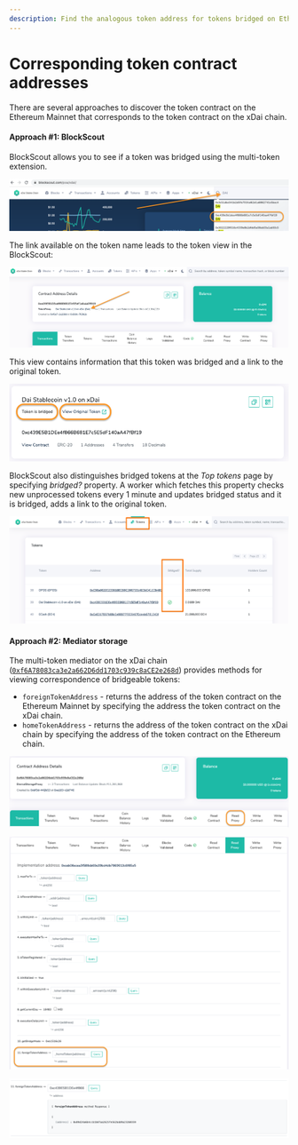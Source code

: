 ```yaml
---
description: Find the analogous token address for tokens bridged on Ethereum and xDai
---
```


# Corresponding token contract addresses

There are several approaches to discover the token contract on the Ethereum Mainnet that corresponds to the token contract on the xDai chain. 

#### Approach \#1: BlockScout 

BlockScout allows you to see if a token was bridged using the multi-token extension.

![](../../.gitbook/assets/image%20%2890%29.png)

The link available on the token name leads to the token view in the BlockScout:

![](../../.gitbook/assets/image%20%2870%29.png)

This view contains information that this token was bridged and a link to the original token.

![](../../.gitbook/assets/image%20%2858%29.png)

BlockScout also distinguishes bridged tokens at the _Top tokens_ page by specifying _bridged?_ property. A worker which fetches this property checks new unprocessed tokens every 1 minute and updates bridged status and it is bridged, adds a link to the original token.

![](../../.gitbook/assets/image-2-.png)

#### Approach \#2: Mediator storage

The multi-token mediator on the xDai chain \([`0xf6A78083ca3e2a662D6dd1703c939c8aCE2e268d`](https://blockscout.com/poa/xdai/address/0xf6A78083ca3e2a662D6dd1703c939c8aCE2e268d)\) provides methods for viewing correspondence of bridgeable tokens:

* `foreignTokenAddress` - returns the address of the token contract on the Ethereum Mainnet by specifying the address the token contract on the xDai chain.
* `homeTokenAddress` - returns the address of the token contract on the xDai chain by specifying the address of the token contract on the Ethereum chain.

![The contract page in the BlockScout allows to read the contract&apos;s data](../../.gitbook/assets/image%20%2892%29.png)

![The method to get correspondence for the token contract on the xDai](../../.gitbook/assets/image%20%2862%29.png)

![The method returns the address of the token contract on the Ethereum Mainnet](../../.gitbook/assets/image%20%2864%29.png)

